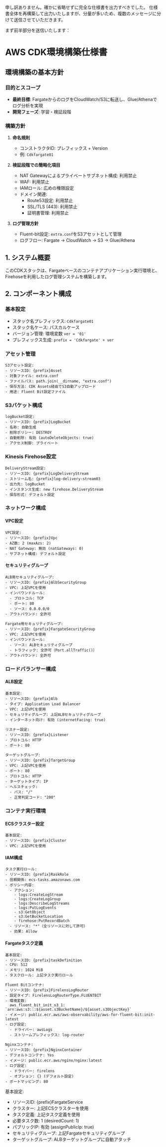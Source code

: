 申し訳ありません。確かに省略せずに完全な仕様書を出力すべきでした。
仕様書全体を再構築して出力いたしますが、分量が多いため、複数のメッセージに分けて送信させていただきます。

まず前半部分を送信いたします：

# AWS CDK環境構築仕様書

## 環境構築の基本方針

### 目的とスコープ
- **最終目標**: FargateからのログをCloudWatch/S3に転送し、Glue/Athenaでログ分析を実現
- **開発フェーズ**: 学習・検証段階

### 構築方針
1. **命名規則**
   - コンストラクタID: プレフィックス + Version
   - 例: `Cdkfargate01`

2. **検証段階での簡略化項目**
   - NAT Gatewayによるプライベートサブネット構成: 利用禁止
   - WAF: 利用禁止
   - IAMロール: 広めの権限設定
   - ドメイン関連:
     - Route53設定: 利用禁止
     - SSL/TLS (443): 利用禁止
     - 証明書管理: 利用禁止

3. **ログ管理方針**
   - Fluent-bit設定: `extra.conf`をS3アセットとして管理
   - ログフロー: Fargate → CloudWatch → S3 → Glue/Athena

## 1. システム概要
このCDKスタックは、Fargateベースのコンテナアプリケーション実行環境と、Firehoseを利用したログ管理システムを構築します。

## 2. コンポーネント構成

### 基本設定
- スタック名プレフィックス: `Cdkfargate01`
- スタック名ケース: パスカルケース
- バージョン管理: 環境変数 `ver = '01'`
- プレフィックス生成: `prefix = 'Cdkfargate' + ver`

### アセット管理
```plaintext
S3アセット設定:
- リソースID: {prefix}Asset
- 対象ファイル: extra.conf
- ファイルパス: path.join(__dirname, "extra.conf")
- 保存方法: CDK Assets経由でS3自動アップロード
- 用途: Fluent Bit設定ファイル
```

### S3バケット構成
```plaintext
logBucket設定:
- リソースID: {prefix}LogBucket
- 名称: 自動生成
- 削除ポリシー: DESTROY
- 自動削除: 有効 (autoDeleteObjects: true)
- アクセス制御: プライベート
```

### Kinesis Firehose設定
```plaintext
DeliveryStream設定:
- リソースID: {prefix}LogDeliveryStream
- ストリーム名: {prefix}log-delivery-stream03
- 出力先: logBucket
- インスタンス生成: new firehose.DeliveryStream
- 保存形式: デフォルト設定
```

### ネットワーク構成

#### VPC設定
```plaintext
VPC設定:
- リソースID: {prefix}Vpc
- AZ数: 2 (maxAzs: 2)
- NAT Gateway: 無効 (natGateways: 0)
- サブネット構成: デフォルト設定
```

#### セキュリティグループ
```plaintext
ALB用セキュリティグループ:
- リソースID: {prefix}AlbSecurityGroup
- VPC: 上記VPCを使用
- インバウンドルール:
  - プロトコル: TCP
  - ポート: 80
  - ソース: 0.0.0.0/0
- アウトバウンド: 全許可

Fargate用セキュリティグループ:
- リソースID: {prefix}FargateSecurityGroup
- VPC: 上記VPCを使用
- インバウンドルール:
  - ソース: ALBセキュリティグループ
  - トラフィック: 全許可（Port.allTraffic()）
- アウトバウンド: 全許可
```

### ロードバランサー構成

#### ALB設定
```plaintext
基本設定:
- リソースID: {prefix}Alb
- タイプ: Application Load Balancer
- VPC: 上記VPCを使用
- セキュリティグループ: 上記ALBセキュリティグループ
- インターネット向け: 有効 (internetFacing: true)

リスナー設定:
- リソースID: {prefix}Listener
- プロトコル: HTTP
- ポート: 80

ターゲットグループ:
- リソースID: {prefix}TargetGroup
- VPC: 上記VPCを使用
- ポート: 80
- プロトコル: HTTP
- ターゲットタイプ: IP
- ヘルスチェック:
  - パス: "/"
  - 正常判定コード: "200"
```

### コンテナ実行環境

#### ECSクラスター設定
```plaintext
基本設定:
- リソースID: {prefix}Cluster
- VPC: 上記VPCを使用
```

#### IAM構成
```plaintext
タスク実行ロール:
- リソースID: {prefix}RaskRole
- 信頼関係: ecs-tasks.amazonaws.com
- ポリシー内容:
  - アクション:
    - logs:CreateLogStream
    - logs:CreateLogGroup
    - logs:DescribeLogStreams
    - logs:PutLogEvents
    - s3:GetObject
    - s3:GetBucketLocation
    - firehose:PutRecordBatch
  - リソース: "*"（全リソースに対して許可）
  - 効果: Allow
```

#### Fargateタスク定義
```plaintext
基本設定:
- リソースID: {prefix}taskDefinition
- CPU: 512
- メモリ: 1024 MiB
- タスクロール: 上記タスク実行ロール

Fluent Bitコンテナ:
- リソースID: {prefix}FirelensLogRouter
- 設定タイプ: FirelensLogRouterType.FLUENTBIT
- 環境変数:
  aws_fluent_bit_init_s3_1: `arn:aws:s3:::${asset.s3BucketName}/${asset.s3ObjectKey}`
- イメージ: public.ecr.aws/aws-observability/aws-for-fluent-bit:init-latest
- ログ設定:
  - ドライバー: awsLogs
  - ストリームプレフィックス: log-router

Nginxコンテナ:
- リソースID: {prefix}NginxContainer
- デフォルトコンテナ: Yes
- イメージ: public.ecr.aws/nginx/nginx:latest
- ログ設定:
  - ドライバー: firelens
  - オプション: {} (デフォルト設定)
- ポートマッピング: 80
```

基本設定:
- リソースID: {prefix}FargateService
- クラスター: 上記ECSクラスターを使用
- タスク定義: 上記タスク定義を使用
- 必要タスク数: 1 (desiredCount: 1)
- パブリックIP: 有効 (assignPublicIp: true)
- セキュリティグループ: 上記Fargateセキュリティグループ
- ターゲットグループ: ALBターゲットグループに自動アタッチ